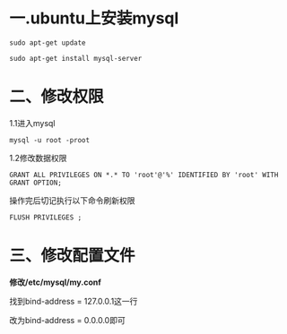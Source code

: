 # 一.ubuntu上安装mysql

```
sudo apt-get update 

sudo apt-get install mysql-server 
```

# 二、修改权限

1.1进入mysql

```
mysql -u root -proot 
```

1.2修改数据权限

```
GRANT ALL PRIVILEGES ON *.* TO 'root'@'%' IDENTIFIED BY 'root' WITH GRANT OPTION; 
```

操作完后切记执行以下命令刷新权限 

```
FLUSH PRIVILEGES ; 
```

 

# 三、修改配置文件

**修改/etc/mysql/my.conf**

找到bind-address = 127.0.0.1这一行

改为bind-address = 0.0.0.0即可

